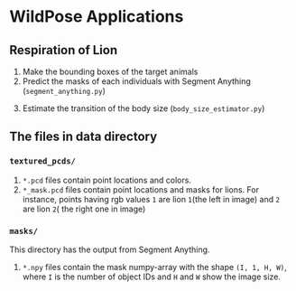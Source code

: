 # WildPose Applications

## Respiration of Lion

1. Make the bounding boxes of the target animals
2. Predict the masks of each individuals with Segment Anything (`segment_anything.py`)
<!-- 3. Make the labeled, textured point cloud data (`vis_lidar_rgb_cam_lion.py`) -->
3. Estimate the transition of the body size (`body_size_estimator.py`)

## The files in data directory

### `textured_pcds/`

1. `*.pcd` files contain point locations and colors.
2. `*_mask.pcd` files contain point locations and masks for lions.
For instance, points having rgb values `1` are lion `1`(the left in image) and `2` are lion `2`( the right one in image)

### `masks/`

This directory has the output from Segment Anything.

1. `*.npy` files contain the mask numpy-array with the shape `(I, 1, H, W)`, where `I` is the number of object IDs and `H` and `W` show the image size.
